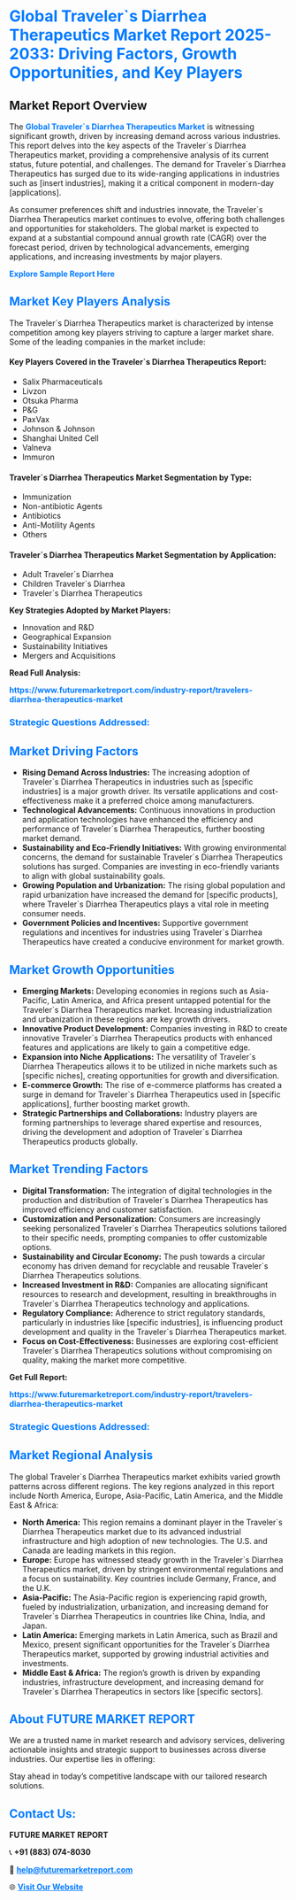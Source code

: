 <h1 style="color: #007BFF;">Global Traveler`s Diarrhea Therapeutics Market Report 2025-2033: Driving Factors, Growth Opportunities, and Key Players</h1>

<section id="overview">
<h2>Market Report Overview</h2>
<p>The <a href="https://www.futuremarketreport.com/industry-report/travelers-diarrhea-therapeutics-market" style="color: #007BFF; text-decoration: none;"><strong>Global Traveler`s Diarrhea Therapeutics Market</strong></a> is witnessing significant growth, driven by increasing demand across various industries. This report delves into the key aspects of the Traveler`s Diarrhea Therapeutics market, providing a comprehensive analysis of its current status, future potential, and challenges. The demand for Traveler`s Diarrhea Therapeutics has surged due to its wide-ranging applications in industries such as [insert industries], making it a critical component in modern-day [applications].</p>
<p>As consumer preferences shift and industries innovate, the Traveler`s Diarrhea Therapeutics market continues to evolve, offering both challenges and opportunities for stakeholders. The global market is expected to expand at a substantial compound annual growth rate (CAGR) over the forecast period, driven by technological advancements, emerging applications, and increasing investments by major players.</p>
</section>

<section id="overview">
<p><a href="https://www.futuremarketreport.com/request-sample/reportId=28138" style="color: #007BFF; text-decoration: none;"><strong>Explore Sample Report Here</strong></a></p>
</section>

<section id="key-players">
<h2 style="color: #007BFF;">Market Key Players Analysis</h2>
<p>The Traveler`s Diarrhea Therapeutics market is characterized by intense competition among key players striving to capture a larger market share. Some of the leading companies in the market include:</p>
<h4>Key Players Covered in the Traveler`s Diarrhea Therapeutics Report:</h4>
<ul><li>Salix Pharmaceuticals</li><li>Livzon</li><li>Otsuka Pharma</li><li>P&amp;G</li><li>PaxVax</li><li>Johnson &amp; Johnson</li><li>Shanghai United Cell</li><li>Valneva</li><li>Immuron</li></ul>
<h4>Traveler`s Diarrhea Therapeutics Market Segmentation by Type:</h4>
<ul><li>Immunization</li><li>Non-antibiotic Agents</li><li>Antibiotics</li><li>Anti-Motility Agents</li><li>Others</li></ul>

<h4>Traveler`s Diarrhea Therapeutics Market Segmentation by Application:</h4>
<ul><li>Adult Traveler`s Diarrhea</li><li>Children Traveler`s Diarrhea</li><li>Traveler`s Diarrhea Therapeutics</li></ul>
<p><strong>Key Strategies Adopted by Market Players:</strong></p>
<ul>
<li>Innovation and R&D</li>
<li>Geographical Expansion</li>
<li>Sustainability Initiatives</li>
<li>Mergers and Acquisitions</li>
</ul>
</section>

<section>
<p><strong>Read Full Analysis: </strong></p><a href="https://www.futuremarketreport.com/industry-report/travelers-diarrhea-therapeutics-market" style="color: #007BFF; text-decoration: none;"><strong>https://www.futuremarketreport.com/industry-report/travelers-diarrhea-therapeutics-market</strong></a>
<h3 style="color: #007BFF;">Strategic Questions Addressed:</h3>
</section>

<section id="driving-factors">
<h2 style="color: #007BFF;">Market Driving Factors</h2>
<ul>
<li><strong>Rising Demand Across Industries:</strong> The increasing adoption of Traveler`s Diarrhea Therapeutics in industries such as [specific industries] is a major growth driver. Its versatile applications and cost-effectiveness make it a preferred choice among manufacturers.</li>
<li><strong>Technological Advancements:</strong> Continuous innovations in production and application technologies have enhanced the efficiency and performance of Traveler`s Diarrhea Therapeutics, further boosting market demand.</li>
<li><strong>Sustainability and Eco-Friendly Initiatives:</strong> With growing environmental concerns, the demand for sustainable Traveler`s Diarrhea Therapeutics solutions has surged. Companies are investing in eco-friendly variants to align with global sustainability goals.</li>
<li><strong>Growing Population and Urbanization:</strong> The rising global population and rapid urbanization have increased the demand for [specific products], where Traveler`s Diarrhea Therapeutics plays a vital role in meeting consumer needs.</li>
<li><strong>Government Policies and Incentives:</strong> Supportive government regulations and incentives for industries using Traveler`s Diarrhea Therapeutics have created a conducive environment for market growth.</li>
</ul>
</section>

<section id="growth-opportunities">
<h2 style="color: #007BFF;">Market Growth Opportunities</h2>
<ul>
<li><strong>Emerging Markets:</strong> Developing economies in regions such as Asia-Pacific, Latin America, and Africa present untapped potential for the Traveler`s Diarrhea Therapeutics market. Increasing industrialization and urbanization in these regions are key growth drivers.</li>
<li><strong>Innovative Product Development:</strong> Companies investing in R&D to create innovative Traveler`s Diarrhea Therapeutics products with enhanced features and applications are likely to gain a competitive edge.</li>
<li><strong>Expansion into Niche Applications:</strong> The versatility of Traveler`s Diarrhea Therapeutics allows it to be utilized in niche markets such as [specific niches], creating opportunities for growth and diversification.</li>
<li><strong>E-commerce Growth:</strong> The rise of e-commerce platforms has created a surge in demand for Traveler`s Diarrhea Therapeutics used in [specific applications], further boosting market growth.</li>
<li><strong>Strategic Partnerships and Collaborations:</strong> Industry players are forming partnerships to leverage shared expertise and resources, driving the development and adoption of Traveler`s Diarrhea Therapeutics products globally.</li>
</ul>
</section>

<section id="trending-factors">
<h2 style="color: #007BFF;">Market Trending Factors</h2>
<ul>
<li><strong>Digital Transformation:</strong> The integration of digital technologies in the production and distribution of Traveler`s Diarrhea Therapeutics has improved efficiency and customer satisfaction.</li>
<li><strong>Customization and Personalization:</strong> Consumers are increasingly seeking personalized Traveler`s Diarrhea Therapeutics solutions tailored to their specific needs, prompting companies to offer customizable options.</li>
<li><strong>Sustainability and Circular Economy:</strong> The push towards a circular economy has driven demand for recyclable and reusable Traveler`s Diarrhea Therapeutics solutions.</li>
<li><strong>Increased Investment in R&D:</strong> Companies are allocating significant resources to research and development, resulting in breakthroughs in Traveler`s Diarrhea Therapeutics technology and applications.</li>
<li><strong>Regulatory Compliance:</strong> Adherence to strict regulatory standards, particularly in industries like [specific industries], is influencing product development and quality in the Traveler`s Diarrhea Therapeutics market.</li>
<li><strong>Focus on Cost-Effectiveness:</strong> Businesses are exploring cost-efficient Traveler`s Diarrhea Therapeutics solutions without compromising on quality, making the market more competitive.</li>
</ul>
</section>

<section>
<p><strong>Get Full Report: </strong></p><a href="https://www.futuremarketreport.com/industry-report/travelers-diarrhea-therapeutics-market" style="color: #007BFF; text-decoration: none;"><strong>https://www.futuremarketreport.com/industry-report/travelers-diarrhea-therapeutics-market</strong></a>
<h3 style="color: #007BFF;">Strategic Questions Addressed:</h3>
</section>


<section id="regional-analysis">
<h2 style="color: #007BFF;">Market Regional Analysis</h2>
<p>The global Traveler`s Diarrhea Therapeutics market exhibits varied growth patterns across different regions. The key regions analyzed in this report include North America, Europe, Asia-Pacific, Latin America, and the Middle East & Africa:</p>
<ul>
<li><strong>North America:</strong> This region remains a dominant player in the Traveler`s Diarrhea Therapeutics market due to its advanced industrial infrastructure and high adoption of new technologies. The U.S. and Canada are leading markets in this region.</li>
<li><strong>Europe:</strong> Europe has witnessed steady growth in the Traveler`s Diarrhea Therapeutics market, driven by stringent environmental regulations and a focus on sustainability. Key countries include Germany, France, and the U.K.</li>
<li><strong>Asia-Pacific:</strong> The Asia-Pacific region is experiencing rapid growth, fueled by industrialization, urbanization, and increasing demand for Traveler`s Diarrhea Therapeutics in countries like China, India, and Japan.</li>
<li><strong>Latin America:</strong> Emerging markets in Latin America, such as Brazil and Mexico, present significant opportunities for the Traveler`s Diarrhea Therapeutics market, supported by growing industrial activities and investments.</li>
<li><strong>Middle East & Africa:</strong> The region’s growth is driven by expanding industries, infrastructure development, and increasing demand for Traveler`s Diarrhea Therapeutics in sectors like [specific sectors].</li>
</ul>
</section>

<footer>
<h2 style="color: #007BFF;">About FUTURE MARKET REPORT</h2>
<p>We are a trusted name in market research and advisory services, delivering actionable insights and strategic support to businesses across diverse industries. Our expertise lies in offering:</p>

<p>Stay ahead in today’s competitive landscape with our tailored research solutions.</p>

<h2 style="color: #007BFF;">Contact Us:</h2>
<p><strong>FUTURE MARKET REPORT</strong></p>
<p>📞 <strong>+91 (883) 074-8030</strong></p>
<p>📧 <strong><a href="mailto:help@futuremarketreport.com" style="color: #007BFF;">help@futuremarketreport.com</a></strong></p>
<p>🌐 <strong><a href="https://www.futuremarketreport.com/" style="color: #007BFF;">Visit Our Website</a></strong></p>
</footer>